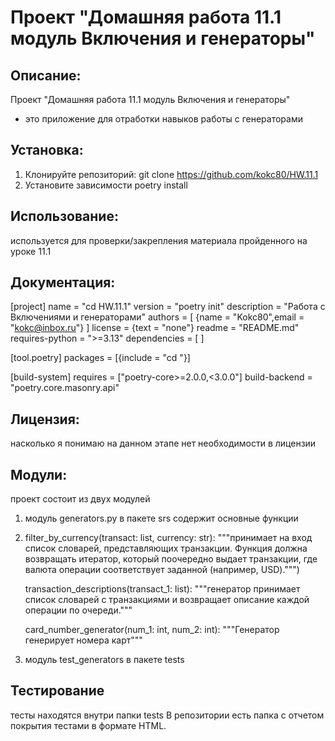 # Проект "Домашняя работа 11.1 модуль Включения и генераторы"

## Описание:

Проект "Домашняя работа 11.1 модуль Включения и генераторы" 
- это приложение для отработки навыков работы с генераторами

## Установка:

1. Клонируйте репозиторий:
git clone  https://github.com/kokc80/HW.11.1
2. Установите зависимости
poetry install


## Использование:
используется для проверки/закрепления материала пройденного на уроке 11.1 
## Документация:
[project]
name = "cd  HW.11.1"
version = "poetry init"
description = "Работа с Включениями и генераторами"
authors = [
    {name = "Kokc80",email = "kokc@inbox.ru"}
]
license = {text = "none"}
readme = "README.md"
requires-python = ">=3.13"
dependencies = [
]

[tool.poetry]
packages = [{include = "cd "}]


[build-system]
requires = ["poetry-core>=2.0.0,<3.0.0"]
build-backend = "poetry.core.masonry.api"

## Лицензия:
насколько я понимаю на данном этапе нет необходимости в лицензии

## Модули:
проект состоит из двух модулей
1) модуль generators.py в пакете srs содержит основные функции
   
2) filter_by_currency(transact: list, currency: str):
   """принимает на вход список словарей, представляющих транзакции.
   Функция должна возвращать итератор, который поочередно выдает транзакции,
   где валюта операции соответствует заданной (например, USD).""")
   
   transaction_descriptions(transact_1: list):
   """генератор принимает список словарей с транзакциями и возвращает описание каждой операции по очереди."""
   
   card_number_generator(num_1: int, num_2: int):
   """Генератор генерирует номера карт"""
   
3) модуль test_generators в пакете tests

## Тестирование
тесты находятся внутри папки tests 
В репозитории есть папка с отчетом покрытия тестами в формате HTML.
